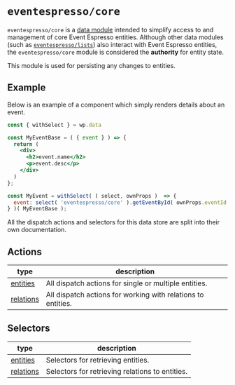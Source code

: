 # `eventespresso/core`
`eventespresso/core` is a [data module](https://github.com/WordPress/gutenberg/blob/master/packages/data) intended to simplify access to and management of core Event Espresso entities.  Although other data modules (such as [`eventespresso/lists`](./lists.md)) also interact with Event Espresso entities, the `eventespresso/core` module is considered the **authority** for entity state.  

This module is used for persisting any changes to entities.

## Example
Below is an example of a component which simply renders details about an event.

```jsx
const { withSelect } = wp.data

const MyEventBase = ( { event } ) => {
  return (
    <div>
      <h2>event.name</h2>
      <p>event.desc</p>
    </div>
  )
};

const MyEvent = withSelect( ( select, ownProps )  => {
  event: select( 'eventespresso/core' ).getEventById( ownProps.eventId  );
} )( MyEventBase );
```
All the dispatch actions and selectors for this data store are split into their own documentation.

## Actions
| type                           | description                                                 |
| -------------------------------| ------------------------------------------------------------|
| [entities](./entity-actions)   | All dispatch actions for single or multiple entities.       |
| [relations](./relation-actions)| All dispatch actions for working with relations to entities.|

## Selectors
| type                                | description                                     |
| ------------------------------------| ----------------------------------------------- |
| [entities](./entity-selectors.md)   | Selectors for retrieving entities.              |
| [relations](./relation-selectors.md)| Selectors for retrieving relations to entities. |